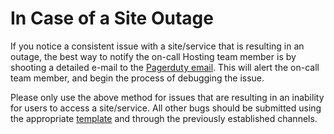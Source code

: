 # In Case of a Site Outage

If you notice a consistent issue with a site/service that is resulting in an outage, the best way to notify the on-call Hosting team member is by shooting a detailed e-mail to the [Pagerduty email](mailto:on-call@eclkc.info). This will alert the on-call team member, and begin the process of debugging the issue.

Please only use the above method for issues that are resulting in an inability for users to access a site/service. All other bugs should be submitted using the appropriate [template](../../.github/ISSUE_TEMPLATE/bug_report.md) and through the previously established channels.
